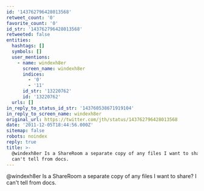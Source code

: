 ```yaml
---
id: '143762796428013568'
retweet_count: '0'
favorite_count: '0'
id_str: '143762796428013568'
retweeted: false
entities:
  hashtags: []
  symbols: []
  user_mentions:
    - name: windexh8er
      screen_name: windexh8er
      indices:
        - '0'
        - '11'
      id_str: '13220762'
      id: '13220762'
  urls: []
in_reply_to_status_id_str: '143760538671919104'
in_reply_to_screen_name: windexh8er
original_url: https://twitter.com/jth/status/143762796428013568
date: '2011-12-05T18:44:56.000Z'
sitemap: false
robots: noindex
reply: true
title: >-
  @windexh8er Is a ShareRoom a separate copy of any files I want to share? I
  can't tell from docs.
---
```


@windexh8er Is a ShareRoom a separate copy of any files I want to share? I can't tell from docs.